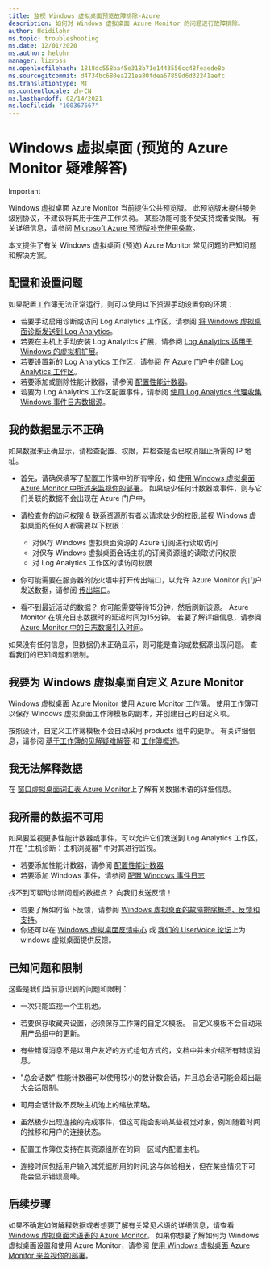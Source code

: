 ```yaml
---
title: 监视 Windows 虚拟桌面预览故障排除-Azure
description: 如何对 Windows 虚拟桌面 Azure Monitor 的问题进行故障排除。
author: Heidilohr
ms.topic: troubleshooting
ms.date: 12/01/2020
ms.author: helohr
manager: lizross
ms.openlocfilehash: 1818dc558ba45e318b71e1443556cc48feaede8b
ms.sourcegitcommit: d4734bc680ea221ea80fdea67859d6d32241aefc
ms.translationtype: MT
ms.contentlocale: zh-CN
ms.lasthandoff: 02/14/2021
ms.locfileid: "100367667"
---
```

# <a name="troubleshoot-azure-monitor-for-windows-virtual-desktop-preview"></a>Windows 虚拟桌面 (预览的 Azure Monitor 疑难解答) 

>[!IMPORTANT]
>Windows 虚拟桌面 Azure Monitor 当前提供公共预览版。 此预览版未提供服务级别协议，不建议将其用于生产工作负荷。 某些功能可能不受支持或者受限。 有关详细信息，请参阅 [Microsoft Azure 预览版补充使用条款](https://azure.microsoft.com/support/legal/preview-supplemental-terms/)。

本文提供了有关 Windows 虚拟桌面 (预览) Azure Monitor 常见问题的已知问题和解决方案。

## <a name="issues-with-configuration-and-setup"></a>配置和设置问题

如果配置工作簿无法正常运行，则可以使用以下资源手动设置你的环境：

- 若要手动启用诊断或访问 Log Analytics 工作区，请参阅 [将 Windows 虚拟桌面诊断发送到 Log Analytics](diagnostics-log-analytics.md)。
- 若要在主机上手动安装 Log Analytics 扩展，请参阅 [Log Analytics 适用于 Windows 的虚拟机扩展](../virtual-machines/extensions/oms-windows.md)。
- 若要设置新的 Log Analytics 工作区，请参阅 [在 Azure 门户中创建 Log Analytics 工作区](../azure-monitor/learn/quick-create-workspace.md)。
- 若要添加或删除性能计数器，请参阅 [配置性能计数器](../azure-monitor/platform/data-sources-performance-counters.md)。
- 若要为 Log Analytics 工作区配置事件，请参阅 [使用 Log Analytics 代理收集 Windows 事件日志数据源](../azure-monitor/platform/data-sources-windows-events.md)。

## <a name="my-data-isnt-displaying-properly"></a>我的数据显示不正确

如果数据未正确显示，请检查配置、权限，并检查是否已取消阻止所需的 IP 地址。 

- 首先，请确保填写了配置工作簿中的所有字段，如 [使用 Windows 虚拟桌面 Azure Monitor 中所述来监视你的部署](azure-monitor.md)。 如果缺少任何计数器或事件，则与它们关联的数据不会出现在 Azure 门户中。

- 请检查你的访问权限 & 联系资源所有者以请求缺少的权限;监视 Windows 虚拟桌面的任何人都需要以下权限：

    - 对保存 Windows 虚拟桌面资源的 Azure 订阅进行读取访问
    - 对保存 Windows 虚拟桌面会话主机的订阅资源组的读取访问权限 
    - 对 Log Analytics 工作区的读访问权限

- 你可能需要在服务器的防火墙中打开传出端口，以允许 Azure Monitor 向门户发送数据，请参阅 [传出端口](https://docs.microsoft.com/azure/azure-monitor/app/ip-addresses)。 

- 看不到最近活动的数据？ 你可能需要等待15分钟，然后刷新该源。 Azure Monitor 在填充日志数据时的延迟时间为15分钟。 若要了解详细信息，请参阅 [Azure Monitor 中的日志数据引入时间](../azure-monitor/platform/data-ingestion-time.md)。

如果没有任何信息，但数据仍未正确显示，则可能是查询或数据源出现问题。 查看我们的已知问题和限制。 

## <a name="i-want-to-customize-azure-monitor-for-windows-virtual-desktop"></a>我要为 Windows 虚拟桌面自定义 Azure Monitor

Windows 虚拟桌面 Azure Monitor 使用 Azure Monitor 工作簿。 使用工作簿可以保存 Windows 虚拟桌面工作簿模板的副本，并创建自己的自定义项。

按照设计，自定义工作簿模板不会自动采用 products 组中的更新。 有关详细信息，请参阅 [基于工作簿的见解疑难解答](../azure-monitor/insights/troubleshoot-workbooks.md) 和 [工作簿概述](../azure-monitor/platform/workbooks-overview.md)。

## <a name="i-cant-interpret-the-data"></a>我无法解释数据

在 [窗口虚拟桌面词汇表 Azure Monitor](azure-monitor-glossary.md)上了解有关数据术语的详细信息。

## <a name="the-data-i-need-isnt-available"></a>我所需的数据不可用

如果要监视更多性能计数器或事件，可以允许它们发送到 Log Analytics 工作区，并在 "主机诊断：主机浏览器" 中对其进行监视。 

- 若要添加性能计数器，请参阅 [配置性能计数器](https://docs.microsoft.com/azure/azure-monitor/platform/data-sources-performance-counters#configuring-performance-counters)
- 若要添加 Windows 事件，请参阅 [配置 Windows 事件日志](https://docs.microsoft.com/azure/azure-monitor/platform/data-sources-windows-events#configuring-windows-event-logs)

找不到可帮助诊断问题的数据点？ 向我们发送反馈！

- 若要了解如何留下反馈，请参阅 [Windows 虚拟桌面的故障排除概述、反馈和支持](troubleshoot-set-up-overview.md)。
- 你还可以在 [Windows 虚拟桌面反馈中心](https://support.microsoft.com/help/4021566/windows-10-send-feedback-to-microsoft-with-feedback-hub-app) 或 [我们的 UserVoice 论坛](https://windowsvirtualdesktop.uservoice.com/forums/921118-general)上为 windows 虚拟桌面提供反馈。

## <a name="known-issues-and-limitations"></a>已知问题和限制

这些是我们当前意识到的问题和限制：

- 一次只能监视一个主机池。 

- 若要保存收藏夹设置，必须保存工作簿的自定义模板。 自定义模板不会自动采用产品组中的更新。

- 有些错误消息不是以用户友好的方式组句方式的，文档中并未介绍所有错误消息。

- "总会话数" 性能计数器可以使用较小的数计数会话，并且总会话可能会超出最大会话限制。

- 可用会话计数不反映主机池上的缩放策略。 
    
- 虽然极少出现连接的完成事件，但这可能会影响某些视觉对象，例如随着时间的推移和用户的连接状态。  
    
- 配置工作簿仅支持在其资源组所在的同一区域内配置主机。 

- 连接时间包括用户输入其凭据所用的时间;这与体验相关，但在某些情况下可能会显示错误高峰。 
    

## <a name="next-steps"></a>后续步骤

如果不确定如何解释数据或者想要了解有关常见术语的详细信息，请查看 [Windows 虚拟桌面术语表的 Azure Monitor](azure-monitor-glossary.md)。 如果你想要了解如何为 Windows 虚拟桌面设置和使用 Azure Monitor，请参阅 [使用 Windows 虚拟桌面 Azure Monitor 来监视你的部署](azure-monitor.md)。